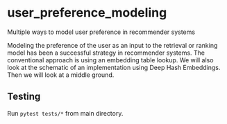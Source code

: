 # user_preference_modeling

Multiple ways to model user preference in recommender systems

Modeling the preference of the user as an input to the retrieval or ranking model has been a successful strategy in recommender systems. The conventional approach is using an embedding table lookup. We will also look at the schematic of an implementation using Deep Hash Embeddings. Then we will look at a middle ground.

## Testing

Run `pytest tests/*` from main directory.